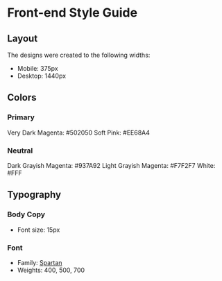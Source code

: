 # Front-end Style Guide

## Layout

The designs were created to the following widths:

- Mobile: 375px
- Desktop: 1440px

## Colors

### Primary

Very Dark Magenta: #502050
Soft Pink: #EE68A4

### Neutral

Dark Grayish Magenta: #937A92
Light Grayish Magenta: #F7F2F7
White: #FFF

## Typography

### Body Copy

- Font size: 15px

### Font

- Family: [Spartan](https://fonts.google.com/specimen/Spartan)
- Weights: 400, 500, 700
